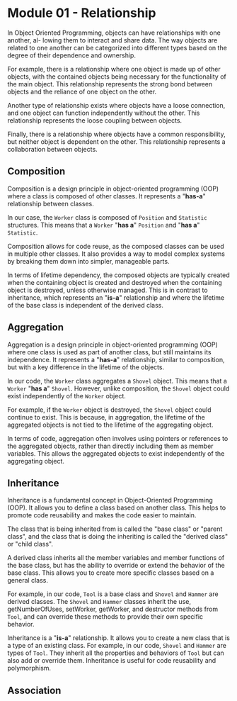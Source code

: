 # Module 01 - Relationship

In Object Oriented Programming, objects can have relationships with one another, al-
lowing them to interact and share data. The way objects are related to one another can
be categorized into different types based on the degree of their dependence and ownership. 

For example, there is a relationship where one object is made up of other objects,
with the contained objects being necessary for the functionality of the main object. This
relationship represents the strong bond between objects and the reliance of one object on
the other.

Another type of relationship exists where objects have a loose connection, and one
object can function independently without the other. This relationship represents the
loose coupling between objects.

Finally, there is a relationship where objects have a common responsibility, but neither
object is dependent on the other. This relationship represents a collaboration between
objects.

## Composition
Composition is a design principle in object-oriented programming (OOP) where a class is composed of other classes. It represents a "**has-a**" relationship between classes.

In our case, the `Worker` class is composed of `Position` and `Statistic` structures. This means that a `Worker` "**has a**" `Position` and "**has a**" `Statistic`.

Composition allows for code reuse, as the composed classes can be used in multiple other classes. It also provides a way to model complex systems by breaking them down into simpler, manageable parts.

In terms of lifetime dependency, the composed objects are typically created when the containing object is created and destroyed when the containing object is destroyed, unless otherwise managed. This is in contrast to inheritance, which represents an "**is-a**" relationship and where the lifetime of the base class is independent of the derived class.

## Aggregation

Aggregation is a design principle in object-oriented programming (OOP) where one class is used as part of another class, but still maintains its independence. It represents a "**has-a**" relationship, similar to composition, but with a key difference in the lifetime of the objects.

In our code, the `Worker` class aggregates a `Shovel` object. This means that a `Worker` "**has a**" `Shovel`. However, unlike composition, the `Shovel` object could exist independently of the `Worker` object.

For example, if the `Worker` object is destroyed, the `Shovel` object could continue to exist. This is because, in aggregation, the lifetime of the aggregated objects is not tied to the lifetime of the aggregating object.

In terms of code, aggregation often involves using pointers or references to the aggregated objects, rather than directly including them as member variables. This allows the aggregated objects to exist independently of the aggregating object.

## Inheritance

Inheritance is a fundamental concept in Object-Oriented Programming (OOP). It allows you to define a class based on another class. This helps to promote code reusability and makes the code easier to maintain.

The class that is being inherited from is called the "base class" or "parent class", and the class that is doing the inheriting is called the "derived class" or "child class".

A derived class inherits all the member variables and member functions of the base class, but has the ability to override or extend the behavior of the base class. This allows you to create more specific classes based on a general class.

For example, in our code, `Tool` is a base class and `Shovel` and `Hammer` are derived classes. The `Shovel` and `Hammer` classes inherit the use, getNumberOfUses, setWorker, getWorker, and destructor methods from `Tool`, and can override these methods to provide their own specific behavior.

Inheritance is a "**is-a**" relationship. It allows you to create a new class that is a type of an existing class. For example, in our code, `Shovel` and `Hammer` are types of `Tool`. They inherit all the properties and behaviors of `Tool` but can also add or override them. Inheritance is useful for code reusability and polymorphism.

## Association
